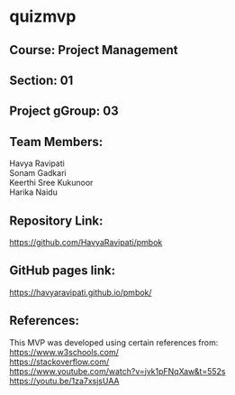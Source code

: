 # quizmvp

## Course: Project Management

## Section: 01

## Project gGroup: 03

## Team Members:
Havya Ravipati<br>
Sonam Gadkari<br>
Keerthi Sree Kukunoor<br>
Harika Naidu<br>

## Repository Link:
https://github.com/HavyaRavipati/pmbok

## GitHub pages link:
https://havyaravipati.github.io/pmbok/

## References:
This MVP was developed using certain references from: <br>
https://www.w3schools.com/ <br>
https://stackoverflow.com/ <br>
https://www.youtube.com/watch?v=jvk1pFNqXaw&t=552s <br>
https://youtu.be/1za7xsjsUAA


